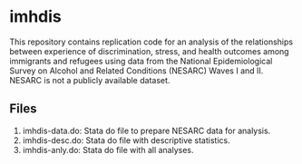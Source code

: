 # imhdis
This repository contains replication code for an analysis of the relationships between experience of discrimination, stress, and health outcomes among immigrants and refugees using data from the National Epidemiological Survey on Alcohol and Related Conditions (NESARC) Waves I and II. NESARC is not a publicly available dataset.

## Files
1. imhdis-data.do: Stata do file to prepare NESARC data for analysis.
2. imhdis-desc.do: Stata do file with descriptive statistics.
3. imhdis-anly.do: Stata do file with all analyses.